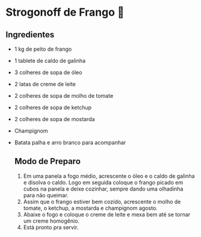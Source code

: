 # Strogonoff de Frango :chicken:

## Ingredientes

* 1 kg de peito de frango

* 1 tablete de caldo de galinha

* 3 colheres de sopa de óleo

* 2 latas de creme de leite

* 2 colheres de sopa de molho de tomate

* 2 colheres de sopa de ketchup

* 2 colheres de sopa de mostarda

* Champignom

* Batata palha e arro branco para acompanhar

  ## Modo de Preparo

  1. Em uma panela a fogo médio, acrescente o óleo e o caldo de galinha e disolva o caldo. Logo em seguida coloque o frango picado em cubos na panela e deixe cozinhar, sempre dando uma olhadinha para não queimar.
  2. Assim que o frango estiver bem cozido, acrescente o molho de tomate, o ketchup, a mostarda e champignom agosto.
  3. Abaixe o fogo e coloque o creme de leite e mexa bem até se tornar um creme homogênio.
  4. Está pronto pra servir.

  

  





